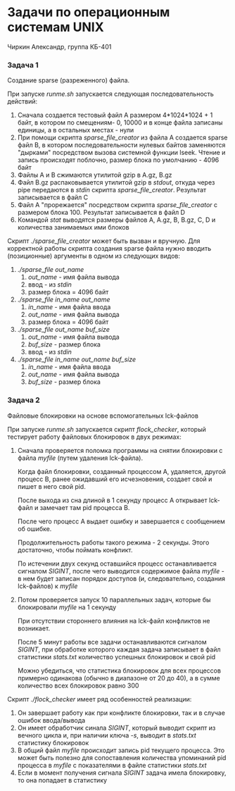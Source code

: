 # Задачи по операционным системам UNIX
Чиркин Александр, группа КБ-401

### Задача 1
Создание sparse (разреженного) файла.

При запуске *runme.sh* запускается следующая последовательность действий:
1. Сначала создается тестовый файл A размером 4\*1024\*1024 + 1 байт, в котором по смещениям- 0, 10000 и в конце файла 
записаны единицы, а в остальных местах - нули
2. При помощи скрипта *sparse_file_creator* из файла A создается sparse файл B, в котором последовательности нулевых байтов заменяются 
"дырками" посредством вызова системной функции lseek. Чтение и запись происходят поблочно, размер блока по умолчанию - 4096 байт
3. Файлы A и B сжимаются утилитой gzip в A.gz, B.gz
4. Файл B.gz распаковывается утилитой gzip в *stdout*, откуда через pipe передаются в *stdin* скрипта *sparse_file_creator*. Результат записывается в файл C
5. Файл A "прорежается" посредством скрипта *sparse_file_creator* с размером блока 100. Результат записывается в файл D
6. Командой *stat* выводятся размеры файлов A, A.gz, B, B.gz, C, D и количества занимаемых ими блоков

Скрипт *./sparse_file_creator* может быть вызван и вручную.
Для корректной работы скрипта создания sparse файла нужно вводить (позиционные) аргументы в одном из следующих видов:
1. *./sparse_file out_name* 
   1. *out_name* - имя файла вывода
   2. ввод - из *stdin*
   3. размер блока = 4096 байт
2. *./sparse_file in_name out_name*
   1. *in_name* - имя файла ввода
   2. *out_name* - имя файла вывода
   3. размер блока = 4096 байт
3. *./sparse_file out_name buf_size*
    1. *out_name* - имя файла вывода
    2. *buf_size* - размер блока
    3. ввод - из *stdin*
4. *./sparse_file in_name out_name buf_size*
    1. *in_name* - имя файла ввода
    2. *out_name* - имя файла вывода
    3. *buf_size* - размер блока

### Задача 2
Файловые блокировки на основе вспомогательных lck-файлов

При запуске *runme.sh* запускается скрипт *flock_checker*, который тестирует работу файловых блокировок в двух режимах:
1. Сначала проверяется поломка программы на снятии блокировки с файла *myfile* (путем удаления lck-файла). 

   Когда файл блокировки, созданный процессом A, удаляется, другой процесс B, ранее ожидавший его исчезновения, создает свой и пишет в него свой pid.

   После выхода из сна длиной в 1 секунду процесс A открывает lck-файл и замечает там pid процесса B.

   После чего процесс A выдает ошибку и завершается с сообщением об ошибке.

   Продолжительность работы такого режима - 2 секунды. Этого достаточно, чтобы поймать конфликт.

   По истечении двух секунд оставшийся процесс останавливается сигналом *SIGINT*, 
после чего выводится содержимое файла *myfile* - в нем будет записан порядок доступов (и, следовательно, создания lck-файлов) к *myfile*

2. Потом проверяется запуск 10 параллельных задач, которые бы блокировали *myfile* на 1 секунду
   
   При отсутствии стороннего влияния на lck-файл конфликтов не возникает.

   После 5 минут работы все задачи останавливаются сигналом *SIGINT*, при обработке которого каждая задача записывает в файл статистики *stats.txt* количество успешных блокировок и свой pid

   Можно убедиться, что статистика блокировок для всех процессов примерно одинакова (обычно в диапазоне от 20 до 40), а в сумме количество всех блокировок равно 300

Скрипт *./flock_checker* имеет ряд особенностей реализации:
1. Он завершает работу как при конфликте блокировки, так и в случае ошибок ввода/вывода
2. Он имеет обработчик синала *SIGINT*, который выводит скрипт из вечного цикла и, при наличии ключа *-s*, выводит в *stats.txt* статистику блокировок
3. В общий файл *myfile* происходит запись pid текущего процесса. 
Это может быть полезно для сопоставления количества упоминаний pid процесса в *myfile* с показателями в файле статистики *stats.txt*
4. Если в момент получения сигнала *SIGINT* задача имела блокировку, то она попадает в статистику